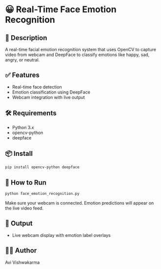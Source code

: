 # 😀 Real-Time Face Emotion Recognition

## 📌 Description
A real-time facial emotion recognition system that uses OpenCV to capture video from webcam and DeepFace to classify emotions like happy, sad, angry, or neutral.

## ✅ Features
- Real-time face detection
- Emotion classification using DeepFace
- Webcam integration with live output

## 🛠️ Requirements
- Python 3.x
- opencv-python
- deepface

## 📦 Install
```bash
pip install opencv-python deepface
```

## 🚀 How to Run
```bash
python face_emotion_recognition.py
```
Make sure your webcam is connected. Emotion predictions will appear on the live video feed.

## 📂 Output
- Live webcam display with emotion label overlays

## 👨‍💻 Author
Avi Vishwakarma
